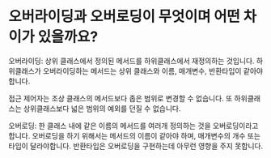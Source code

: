 # 오버라이딩과 오버로딩이 무엇이며 어떤 차이가 있을까요?
오버라이딩: 상위 클래스에서 정의된 메서드를 하위클래스에서 재정의하는 것입니다. 하위클래스가 오버라이딩하는 메서드는
상위 클래스와 이름, 매개변수, 반환타입이 같아야 합니다.

접근 제어자는 조상 클래스의 메서드보다 좁은 범위로 변경할 수 없습니다. 또 하위클래스는 상위클래스보다 넓은 범위의 예외를 던질 수 없습니다.

오버로딩:
한 클래스 내에 같은 이름의 메서드를 여러개 정의하는 것을 오버로딩이라고 합니다. 오버로딩을 하기 위해서는 메서드의 이름이 같아야 하며, 매개변수의 개수 또는 타입이 달라야합니다.
반환타입은 오버로딩을 구현하는데 아무런 영향을 주지 못합니다. 
